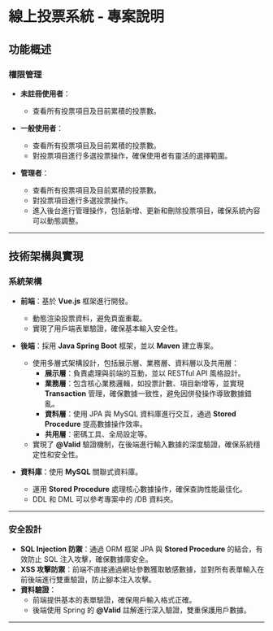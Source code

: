 # 線上投票系統 - 專案說明

## 功能概述

### 權限管理
- **未註冊使用者**：
  - 查看所有投票項目及目前累積的投票數。
  
- **一般使用者**：
  - 查看所有投票項目及目前累積的投票數。
  - 對投票項目進行多選投票操作，確保使用者有靈活的選擇範圍。

- **管理者**：
  - 查看所有投票項目及目前累積的投票數。
  - 對投票項目進行多選投票操作。
  - 進入後台進行管理操作，包括新增、更新和刪除投票項目，確保系統內容可以動態調整。

---

## 技術架構與實現

### 系統架構
- **前端**：基於 **Vue.js** 框架進行開發。
  - 動態渲染投票資料，避免頁面重載。
  - 實現了用戶端表單驗證，確保基本輸入安全性。
  
- **後端**：採用 **Java Spring Boot** 框架，並以 **Maven** 建立專案。
  - 使用多層式架構設計，包括展示層、業務層、資料層以及共用層：
    - **展示層**：負責處理與前端的互動，並以 RESTful API 風格設計。
    - **業務層**：包含核心業務邏輯，如投票計數、項目新增等，並實現 **Transaction** 管理，確保數據一致性，避免因併發操作導致數據錯亂。
    - **資料層**：使用 JPA 與 MySQL 資料庫進行交互，通過 **Stored Procedure** 提高數據操作效率。
    - **共用層**：密碼工具、全局設定等。
  - 實現了 **@Valid** 驗證機制，在後端進行輸入數據的深度驗證，確保系統穩定性和安全性。

- **資料庫**：使用 **MySQL** 關聯式資料庫。
  - 運用 **Stored Procedure** 處理核心數據操作，確保查詢性能最佳化。
  - DDL 和 DML 可以參考專案中的 /DB 資料夾。
    
---

### 安全設計
- **SQL Injection 防禦**：通過 ORM 框架 JPA 與 **Stored Procedure** 的結合，有效防止 SQL 注入攻擊，確保數據庫安全。
- **XSS 攻擊防禦**：前端不直接通過網址參數獲取敏感數據，並對所有表單輸入在前後端進行雙重驗證，防止腳本注入攻擊。
- **資料驗證**：
  - 前端提供基本的表單驗證，確保用戶輸入格式正確。
  - 後端使用 Spring 的 **@Valid** 註解進行深入驗證，雙重保護用戶數據。

---
